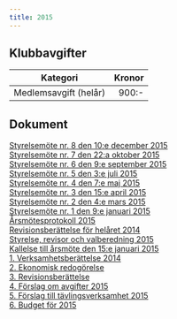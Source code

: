 ```yaml
---
title: 2015
---
```

## Klubbavgifter

|Kategori|Kronor|
|-|-:|
|Medlemsavgift (helår)|900:-|

## Dokument
[Styrelsemöte nr. 8 den 10:e december 2015](Protokoll_SrS_nr8_2015.pdf)  
[Styrelsemöte nr. 7 den 22:a oktober 2015](Protokoll_SrS_nr7_2015.pdf)  
[Styrelsemöte nr. 6 den 9:e september 2015](Protokoll_SrS_nr6_2015.pdf)  
[Styrelsemöte nr. 5 den 3:e juli 2015](Protokoll_SrS_nr5_2015.pdf)  
[Styrelsemöte nr. 4 den 7:e maj 2015](Protokoll_SrS_nr4_2015.pdf)  
[Styrelsemöte nr. 3 den 15:e april 2015](Protokoll_SrS_nr3_2015.pdf)  
[Styrelsemöte nr. 2 den 4:e mars 2015](Protokoll_SrS_nr2_2015.pdf)  
[Styrelsemöte nr. 1 den 9:e januari 2015](Protokoll_SrS_nr1_2015.pdf)  
[Årsmötesprotokoll 2015](arsmote_protokoll_2015.pdf)  
[Revisionsberättelse för helåret 2014](revision_helar_2014.pdf)  
[Styrelse, revisor och valberedning 2015](seniorstyrelse_2015.pdf)  
[Kallelse till årsmöte den 15:e januari 2015](kallelse_SrS_arsmote_2015.pdf)  
[1. Verksamhetsberättelse 2014](bilaga1_verksamhet_2014.pdf)  
[2. Ekonomisk redogörelse](bilaga2_ekonomi.pdf)  
[3. Revisionsberättelse](bilaga3_revision.pdf)  
[4. Förslag om avgifter 2015](bilaga4_avgiftspolicy.pdf)  
[5. Förslag till tävlingsverksamhet 2015](bilaga5_verksamhet_2015.pdf)  
[6. Budget för 2015](bilaga6_budget.pdf)  
